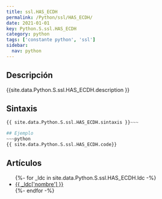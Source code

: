```yaml
---
title: ssl.HAS_ECDH
permalink: /Python/ssl/HAS_ECDH/
date: 2021-01-01
key: Python.S.ssl.HAS_ECDH
category: python
tags: ['constante python', 'ssl']
sidebar: 
  nav: python
---
```


## Descripción
{{site.data.Python.S.ssl.HAS_ECDH.description }}

## Sintaxis
~~~python
{{ site.data.Python.S.ssl.HAS_ECDH.sintaxis }}~~~

## Ejemplo
~~~python
{{ site.data.Python.S.ssl.HAS_ECDH.code}}
~~~

## Artículos
<ul>
{%- for _ldc in site.data.Python.S.ssl.HAS_ECDH.ldc -%}
   <li>
       <a href="{{_ldc['url'] }}">{{ _ldc['nombre'] }}</a>
   </li>
{%- endfor -%}
</ul>
